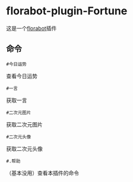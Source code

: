 # florabot-plugin-Fortune
这是一个[florabot](https://github.com/AEBC08/FloraBot)插件

## 命令

```Shell
#今日运势
```
查看今日运势

```Shell
#一言
```
获取一言

```Shell
#二次元图片
```
获取二次元图片

```Shell
#二次元头像
```
获取二次元头像

```Shell
#.帮助
```
（基本没用）查看本插件的命令
